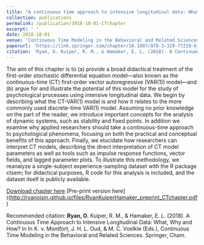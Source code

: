 ```yaml
---
title: "A continuous time approach to intensive longitudinal data: What, Why and How"
collection: publications
permalink: /publication/2018-10-01-CTchapter
excerpt: ' ' 
date: 2018-10-01
venue: 'Continuous Time Modeling in the Behavioral and Related Sciences'
paperurl: 'https://link.springer.com/chapter/10.1007/978-3-319-77219-6_2'
citation: 'Ryan, O. Kuiper, R. M., & Hamaker, E. L. (2018). A Continuous Time Approach to Intensive Longitudinal Data: What, Why and How? In In K. v. Montfort, J. H. L. Oud, & M. C. Voelkle (Eds.), Continuous Time Modeling in the Behavioral and Related Sciences. Springer, Cham.'
---
```


The aim of this chapter is to (a) provide a broad didactical treatment of the first-order stochastic differential equation model—also known as the continuous-time (CT) first-order vector autoregressive (VAR(1)) model—and (b) argue for and illustrate the potential of this model for the study of psychological processes using intensive longitudinal data. We begin by describing what the CT-VAR(1) model is and how it relates to the more commonly used discrete-time VAR(1) model. Assuming no prior knowledge on the part of the reader, we introduce important concepts for the analysis of dynamic systems, such as stability and fixed points. In addition we examine why applied researchers should take a continuous-time approach to psychological phenomena, focusing on both the practical and conceptual benefits of this approach. Finally, we elucidate how researchers can interpret CT models, describing the direct interpretation of CT model parameters as well as tools such as impulse response functions, vector fields, and lagged parameter plots. To illustrate this methodology, we reanalyze a single-subject experience-sampling dataset with the R package ctsem; for didactical purposes, R code for this analysis is included, and the dataset itself is publicly available.

[Download chapter here](https://link.springer.com/chapter/10.1007/978-3-319-77219-6_2)
[Pre-print version here]((http://ryanoisin.github.io/files/RyanKuiperHamaker_preprint_CTchapter.pdf)

Recommended citation: **Ryan, O.** Kuiper, R. M., & Hamaker, E. L. (2018). A Continuous Time Approach to Intensive Longitudinal Data: What, Why and How? In In K. v. Montfort, J. H. L. Oud, & M. C. Voelkle (Eds.), Continuous Time Modeling in the Behavioral and Related Sciences. Springer, Cham.
